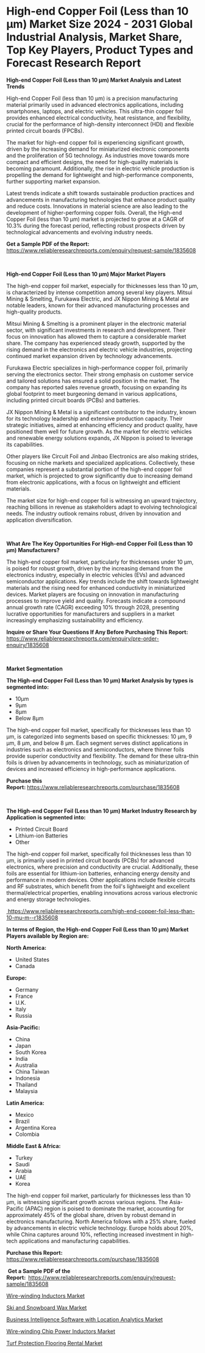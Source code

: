<p><h1>High-end Copper Foil (Less than 10 μm) Market Size 2024 - 2031 Global Industrial Analysis, Market Share, Top Key Players, Product Types and Forecast Research Report</h1></p><p><strong>High-end Copper Foil (Less than 10 μm) Market Analysis and Latest Trends</strong></p>
<p><p>High-end Copper Foil (less than 10 μm) is a precision manufacturing material primarily used in advanced electronics applications, including smartphones, laptops, and electric vehicles. This ultra-thin copper foil provides enhanced electrical conductivity, heat resistance, and flexibility, crucial for the performance of high-density interconnect (HDI) and flexible printed circuit boards (FPCBs). </p><p>The market for high-end copper foil is experiencing significant growth, driven by the increasing demand for miniaturized electronic components and the proliferation of 5G technology. As industries move towards more compact and efficient designs, the need for high-quality materials is becoming paramount. Additionally, the rise in electric vehicle production is propelling the demand for lightweight and high-performance components, further supporting market expansion.</p><p>Latest trends indicate a shift towards sustainable production practices and advancements in manufacturing technologies that enhance product quality and reduce costs. Innovations in material science are also leading to the development of higher-performing copper foils. Overall, the High-end Copper Foil (less than 10 μm) market is projected to grow at a CAGR of 10.3% during the forecast period, reflecting robust prospects driven by technological advancements and evolving industry needs.</p></p>
<p><strong>Get a Sample PDF of the Report:&nbsp;</strong> <a href="https://www.reliableresearchreports.com/enquiry/request-sample/1835608?utm_campaign=31&utm_medium=2&utm_source=Github&utm_content=ia&utm_term=31122024&utm_id=high-end-copper-foil-less-than-10-mm">https://www.reliableresearchreports.com/enquiry/request-sample/1835608</a></p>
<p>&nbsp;</p>
<p><strong>High-end Copper Foil (Less than 10 μm) Major Market Players</strong></p>
<p><p>The high-end copper foil market, especially for thicknesses less than 10 μm, is characterized by intense competition among several key players. Mitsui Mining & Smelting, Furukawa Electric, and JX Nippon Mining & Metal are notable leaders, known for their advanced manufacturing processes and high-quality products. </p><p>Mitsui Mining & Smelting is a prominent player in the electronic material sector, with significant investments in research and development. Their focus on innovation has allowed them to capture a considerable market share. The company has experienced steady growth, supported by the rising demand in the electronics and electric vehicle industries, projecting continued market expansion driven by technology advancements.</p><p>Furukawa Electric specializes in high-performance copper foil, primarily serving the electronics sector. Their strong emphasis on customer service and tailored solutions has ensured a solid position in the market. The company has reported sales revenue growth, focusing on expanding its global footprint to meet burgeoning demand in various applications, including printed circuit boards (PCBs) and batteries.</p><p>JX Nippon Mining & Metal is a significant contributor to the industry, known for its technology leadership and extensive production capacity. Their strategic initiatives, aimed at enhancing efficiency and product quality, have positioned them well for future growth. As the market for electric vehicles and renewable energy solutions expands, JX Nippon is poised to leverage its capabilities.</p><p>Other players like Circuit Foil and Jinbao Electronics are also making strides, focusing on niche markets and specialized applications. Collectively, these companies represent a substantial portion of the high-end copper foil market, which is projected to grow significantly due to increasing demand from electronic applications, with a focus on lightweight and efficient materials. </p><p>The market size for high-end copper foil is witnessing an upward trajectory, reaching billions in revenue as stakeholders adapt to evolving technological needs. The industry outlook remains robust, driven by innovation and application diversification.</p></p>
<p>&nbsp;</p>
<p><strong>What Are The Key Opportunities For High-end Copper Foil (Less than 10 μm) Manufacturers?</strong></p>
<p><p>The high-end copper foil market, particularly for thicknesses under 10 μm, is poised for robust growth, driven by the increasing demand from the electronics industry, especially in electric vehicles (EVs) and advanced semiconductor applications. Key trends include the shift towards lightweight materials and the rising need for enhanced conductivity in miniaturized devices. Market players are focusing on innovation in manufacturing processes to improve yield and quality. Forecasts indicate a compound annual growth rate (CAGR) exceeding 10% through 2028, presenting lucrative opportunities for manufacturers and suppliers in a market increasingly emphasizing sustainability and efficiency.</p></p>
<p><strong>Inquire or Share Your Questions If Any Before Purchasing This Report:</strong> <a href="https://www.reliableresearchreports.com/enquiry/pre-order-enquiry/1835608?utm_campaign=31&utm_medium=2&utm_source=Github&utm_content=ia&utm_term=31122024&utm_id=high-end-copper-foil-less-than-10-mm">https://www.reliableresearchreports.com/enquiry/pre-order-enquiry/1835608</a></p>
<p>&nbsp;</p>
<p><strong>Market Segmentation</strong></p>
<p><strong>The High-end Copper Foil (Less than 10 μm) Market Analysis by types is segmented into:</strong></p>
<p><ul><li>10μm</li><li>9μm</li><li>8μm</li><li>Below 8μm</li></ul></p>
<p><p>The high-end copper foil market, specifically for thicknesses less than 10 μm, is categorized into segments based on specific thicknesses: 10 μm, 9 μm, 8 μm, and below 8 μm. Each segment serves distinct applications in industries such as electronics and semiconductors, where thinner foils provide superior conductivity and flexibility. The demand for these ultra-thin foils is driven by advancements in technology, such as miniaturization of devices and increased efficiency in high-performance applications.</p></p>
<p><strong>Purchase this Report:&nbsp;</strong><a href="https://www.reliableresearchreports.com/purchase/1835608?utm_campaign=31&utm_medium=2&utm_source=Github&utm_content=ia&utm_term=31122024&utm_id=high-end-copper-foil-less-than-10-mm">https://www.reliableresearchreports.com/purchase/1835608</a></p>
<p>&nbsp;</p>
<p><strong>The High-end Copper Foil (Less than 10 μm) Market Industry Research by Application is segmented into:</strong></p>
<p><ul><li>Printed Circuit Board</li><li>Lithium-ion Batteries</li><li>Other</li></ul></p>
<p><p>The high-end copper foil market, specifically foil thicknesses less than 10 μm, is primarily used in printed circuit boards (PCBs) for advanced electronics, where precision and conductivity are crucial. Additionally, these foils are essential for lithium-ion batteries, enhancing energy density and performance in modern devices. Other applications include flexible circuits and RF substrates, which benefit from the foil's lightweight and excellent thermal/electrical properties, enabling innovations across various electronic and energy storage technologies.</p></p>
<p><a href="https://www.reliableresearchreports.com/high-end-copper-foil-less-than-10-mu-m--r1835608?utm_campaign=31&utm_medium=2&utm_source=Github&utm_content=ia&utm_term=31122024&utm_id=high-end-copper-foil-less-than-10-mm">&nbsp;https://www.reliableresearchreports.com/high-end-copper-foil-less-than-10-mu-m--r1835608</a></p>
<p><strong>In terms of Region, the High-end Copper Foil (Less than 10 μm) Market Players available by Region are:</strong></p>
<p>
    <p> <strong> North America: </strong>
        <ul>
            <li>United States</li>
            <li>Canada</li>
        </ul>
        </p> 
    <p> <strong> Europe: </strong>
        <ul>
            <li>Germany</li>
            <li>France</li>
            <li>U.K.</li>
            <li>Italy</li>
            <li>Russia</li>
        </ul>
        </p> 
    <p> <strong> Asia-Pacific: </strong>
        <ul>
            <li>China</li>
            <li>Japan</li>
            <li>South Korea</li>
            <li>India</li>
            <li>Australia</li>
            <li>China Taiwan</li>
            <li>Indonesia</li>
            <li>Thailand</li>
            <li>Malaysia</li>
        </ul>
        </p> 
    <p> <strong> Latin America: </strong>
        <ul>
            <li>Mexico</li>
            <li>Brazil</li>
            <li>Argentina Korea</li>
            <li>Colombia</li>
        </ul>
        </p> 
    <p> <strong> Middle East & Africa: </strong>
        <ul>
            <li>Turkey</li>
            <li>Saudi</li>
            <li>Arabia</li>
            <li>UAE</li>
            <li>Korea</li>
        </ul>
    </p>
    </p>
<p><p>The high-end copper foil market, particularly for thicknesses less than 10 μm, is witnessing significant growth across various regions. The Asia-Pacific (APAC) region is poised to dominate the market, accounting for approximately 45% of the global share, driven by robust demand in electronics manufacturing. North America follows with a 25% share, fueled by advancements in electric vehicle technology. Europe holds about 20%, while China captures around 10%, reflecting increased investment in high-tech applications and manufacturing capabilities.</p></p>
<p><strong>Purchase this Report: </strong><a href="https://www.reliableresearchreports.com/purchase/1835608?utm_campaign=31&utm_medium=2&utm_source=Github&utm_content=ia&utm_term=31122024&utm_id=high-end-copper-foil-less-than-10-mm">https://www.reliableresearchreports.com/purchase/1835608</a></p>
<p>&nbsp;<strong>Get a Sample PDF of the Report:&nbsp;&nbsp;</strong><a href="https://www.reliableresearchreports.com/enquiry/request-sample/1835608?utm_campaign=31&utm_medium=2&utm_source=Github&utm_content=ia&utm_term=31122024&utm_id=high-end-copper-foil-less-than-10-mm">https://www.reliableresearchreports.com/enquiry/request-sample/1835608</a></p>
<p><strong></strong></p>
<p><p><a href="https://github.com/LilianFaulkner65/Market-Research-Report-List-1/blob/main/wire-winding-inductors-market.md?utm_campaign=31&utm_medium=2&utm_source=Github&utm_content=ia&utm_term=31122024&utm_id=high-end-copper-foil-less-than-10-mm">Wire-winding Inductors Market</a></p><p><a href="https://github.com/lehumiston1971679/Market-Research-Report-List-1/blob/main/ski-and-snowboard-wax-market.md?utm_campaign=31&utm_medium=2&utm_source=Github&utm_content=ia&utm_term=31122024&utm_id=high-end-copper-foil-less-than-10-mm">Ski and Snowboard Wax Market</a></p><p><a href="https://github.com/rileymgdorcas/Market-Research-Report-List-1/blob/main/business-intelligence-software-with-location-analytics-market.md?utm_campaign=31&utm_medium=2&utm_source=Github&utm_content=ia&utm_term=31122024&utm_id=high-end-copper-foil-less-than-10-mm">Business Intelligence Software with Location Analytics Market</a></p><p><a href="https://github.com/SamiaChowdhury801/Market-Research-Report-List-1/blob/main/wire-winding-chip-power-inductors-market.md?utm_campaign=31&utm_medium=2&utm_source=Github&utm_content=ia&utm_term=31122024&utm_id=high-end-copper-foil-less-than-10-mm">Wire-winding Chip Power Inductors Market</a></p><p><a href="https://github.com/locarol73/Market-Research-Report-List-1/blob/main/turf-protection-flooring-rental-market.md?utm_campaign=31&utm_medium=2&utm_source=Github&utm_content=ia&utm_term=31122024&utm_id=high-end-copper-foil-less-than-10-mm">Turf Protection Flooring Rental Market</a></p></p>